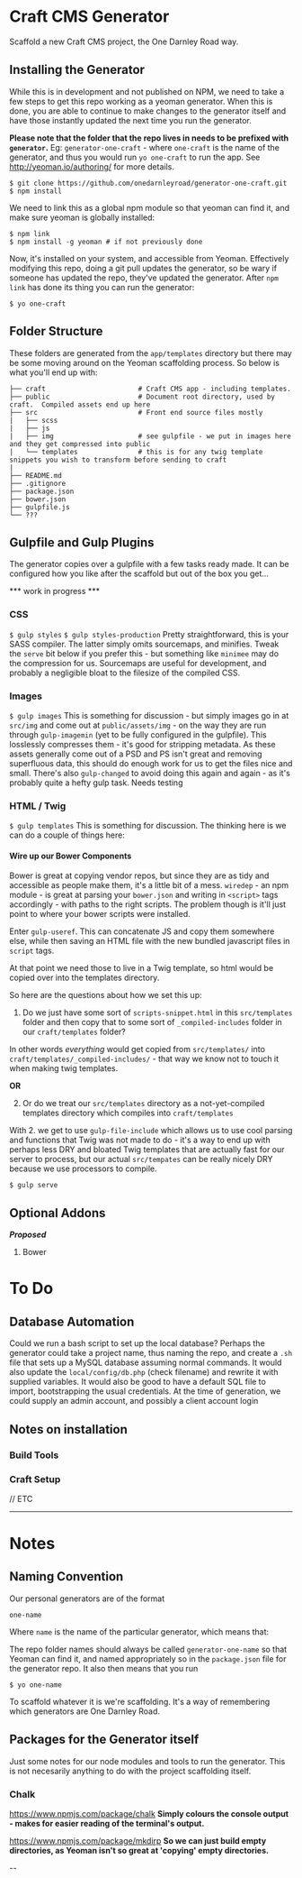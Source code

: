 # Craft CMS Generator  

Scaffold a new Craft CMS project, the One Darnley Road way.

## Installing the Generator

While this is in development and not published on NPM, we need to take a few steps to get this repo working as a yeoman generator.  When this is done, you are able to continue to make changes to the generator itself and have those instantly updated the next time you run the generator.

**Please note that the folder that the repo lives in needs to be prefixed with `generator`.**  Eg: `generator-one-craft` - where `one-craft` is the name of the generator,  and thus you would run `yo one-craft` to run the app.  See http://yeoman.io/authoring/ for more details.

```
$ git clone https://github.com/onedarnleyroad/generator-one-craft.git
$ npm install
```
We need to link this as a global npm module so that yeoman can find it, and make sure yeoman is globally installed:

```
$ npm link
$ npm install -g yeoman # if not previously done
```
Now, it's installed on your system, and accessible from Yeoman.  Effectively modifying this repo, doing a git pull updates the generator, so be wary if someone has updated the repo, they've updated the generator.  After `npm link` has done its thing you can run the generator:

```
$ yo one-craft
```

## Folder Structure

These folders are generated from the `app/templates` directory but there may be some moving around on the Yeoman scaffolding process.  So below is what you'll end up with:

```
├── craft                       # Craft CMS app - including templates.
├── public                      # Document root directory, used by craft.  Compiled assets end up here
├── src                         # Front end source files mostly
|   ├── scss                    
|   ├── js
|   ├── img                     # see gulpfile - we put in images here and they get compressed into public
|   └── templates               # this is for any twig template snippets you wish to transform before sending to craft
|   
├── README.md
├── .gitignore       
├── package.json
├── bower.json                  
├── gulpfile.js
└── ???
```     

## Gulpfile and Gulp Plugins

The generator copies over a gulpfile with a few tasks ready made.  It can be configured how you like after the scaffold but out of the box you get...

*** work in progress ***

### CSS

`$ gulp styles`
`$ gulp styles-production`
Pretty straightforward, this is your SASS compiler.  The latter simply omits sourcemaps, and minifies.  Tweak the `serve` bit below if you prefer this - but something like `minimee` may do the compression for us.  Sourcemaps are useful for development, and probably a negligible bloat to the filesize of the compiled CSS.

### Images
`$ gulp images`
This is something for discussion - but simply images go in at `src/img` and come out at `public/assets/img` - on the way they are run through `gulp-imagemin` (yet to be fully configured in the gulpfile).  This losslessly compresses them - it's good for stripping metadata.  As these assets generally come out of a PSD and PS isn't great and removing superfluous data, this should do enough work for us to get the files nice and small.  There's also `gulp-changed` to avoid doing this again and again - as it's probably quite a hefty gulp task.  Needs testing

### HTML / Twig
`$ gulp templates`
This is something for discussion. 
The thinking here is we can do a couple of things here:
#### Wire up our Bower Components
Bower is great at copying vendor repos, but since they are as tidy and accessible as people make them, it's a little bit of a mess.  `wiredep` - an npm module - is great at parsing your `bower.json` and writing in `<script>` tags accordingly - with paths to the right scripts.  The problem though is it'll just point to where your bower scripts were installed.

Enter `gulp-useref`.  This can concatenate JS and copy them somewhere else, while then saving an HTML file with the new bundled javascript files in `script` tags.

At that point we need those to live in a Twig template, so html would be copied over into the templates directory.  

So here are the questions about how we set this up: 

1. Do we just have some sort of `scripts-snippet.html` in this `src/templates` folder and then copy that to some sort of `_compiled-includes` folder in our `craft/templates` folder?

In other words *everything* would get copied from `src/templates/` into `craft/templates/_compiled-includes/` - that way we know not to touch it when making twig templates.

**OR**


2. Or do we treat our `src/templates` directory as a not-yet-compiled templates directory which compiles into `craft/templates`

With 2. we get to use `gulp-file-include` which allows us to use cool parsing and functions that Twig was not made to do - it's a way to end up with perhaps less DRY and bloated Twig templates that are actually fast for our server to process, but our actual `src/tempates` can be really nicely DRY because we use processors to compile.




`$ gulp serve`




## Optional Addons

***Proposed***

1. Bower







    


# To Do

## Database Automation

Could we run a bash script to set up the local database? Perhaps the generator could take a project name, thus naming the repo, and create a `.sh` file that sets up a MySQL database assuming normal commands.  It would also update the `local/config/db.php` (check filename) and rewrite it with supplied variables.   It would also be good to have a default SQL file to import, bootstrapping the usual credentials.  At the time of generation, we could supply an admin account, and possibly a client account login


## Notes on installation

### Build Tools

### Craft Setup

// ETC

------------

# Notes

## Naming Convention

Our personal generators are of the format 

```
one-name
```

Where `name` is the name of the particular generator, which means that:

The repo folder names should always be called `generator-one-name` so that Yeoman can find it, and named appropriately so in the `package.json` file for the generator repo.  It also then means that you run

```
$ yo one-name
````

To scaffold whatever it is we're scaffolding.  It's a way of remembering which generators are One Darnley Road.

## Packages for the Generator itself

Just some notes for our node modules and tools to run the generator.  This is not necesarily anything to do with the project scaffolding itself.

### Chalk

https://www.npmjs.com/package/chalk
**Simply colours the console output - makes for easier reading of the terminal's output.**

https://www.npmjs.com/package/mkdirp
**So we can just build empty directories, as Yeoman isn't so great at 'copying' empty directories.**

--

